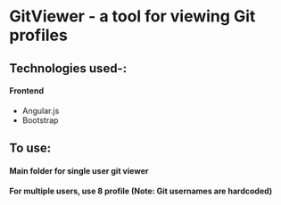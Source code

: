 # GitViewer - a tool for viewing Git profiles

## Technologies used-:

#### Frontend
  -  Angular.js
  -  Bootstrap

## To use:
#### Main folder for single user git viewer
#### For multiple users, use 8 profile (Note: Git usernames are hardcoded)